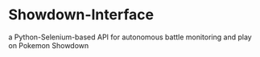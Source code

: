 # Showdown-Interface
a Python-Selenium-based API for autonomous battle monitoring and play on Pokemon Showdown
